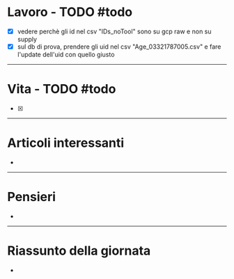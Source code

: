 # Lavoro - TODO #todo 
- [x] vedere perchè gli id nel csv "IDs_noTool" sono su gcp raw e non su supply
- [x] sul db di prova, prendere gli uid nel csv "Age_03321787005.csv" e fare l'update dell'uid con quello giusto

---

# Vita - TODO #todo 
- [x] 

---

# Articoli interessanti
- 

---

# Pensieri
- 

---

# Riassunto della giornata
- 